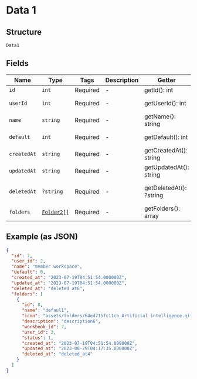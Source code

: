 
# Data 1

## Structure

`Data1`

## Fields

| Name | Type | Tags | Description | Getter | Setter |
|  --- | --- | --- | --- | --- | --- |
| `id` | `int` | Required | - | getId(): int | setId(int id): void |
| `userId` | `int` | Required | - | getUserId(): int | setUserId(int userId): void |
| `name` | `string` | Required | - | getName(): string | setName(string name): void |
| `default` | `int` | Required | - | getDefault(): int | setDefault(int default): void |
| `createdAt` | `string` | Required | - | getCreatedAt(): string | setCreatedAt(string createdAt): void |
| `updatedAt` | `string` | Required | - | getUpdatedAt(): string | setUpdatedAt(string updatedAt): void |
| `deletedAt` | `?string` | Required | - | getDeletedAt(): ?string | setDeletedAt(?string deletedAt): void |
| `folders` | [`Folder2[]`](../../doc/models/folder-2.md) | Required | - | getFolders(): array | setFolders(array folders): void |

## Example (as JSON)

```json
{
  "id": 7,
  "user_id": 2,
  "name": "member workspace",
  "default": 0,
  "created_at": "2023-07-19T04:51:54.000000Z",
  "updated_at": "2023-07-19T04:51:54.000000Z",
  "deleted_at": "deleted_at6",
  "folders": [
    {
      "id": 8,
      "name": "defaul1",
      "icon": "assets/folders/64ed715fc11cb_Artificial intelligence.gif",
      "description": "description6",
      "workbook_id": 7,
      "user_id": 2,
      "status": 1,
      "created_at": "2023-07-19T04:51:54.000000Z",
      "updated_at": "2023-08-29T04:17:35.000000Z",
      "deleted_at": "deleted_at4"
    }
  ]
}
```

